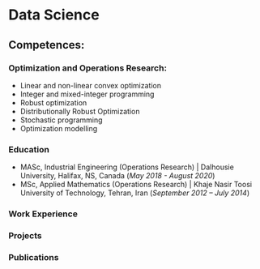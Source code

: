 # Data Science

## Competences: 
### Optimization and Operations Research:
- Linear and non-linear convex optimization
- Integer and mixed-integer programming
- Robust optimization
- Distributionally Robust Optimization
- Stochastic programming
- Optimization modelling

### Education
- MASc, Industrial Engineering (Operations Research) | Dalhousie University, Halifax, NS, Canada (_May 2018 - August 2020_)
- MSc, Applied Mathematics (Operations Research) | Khaje Nasir Toosi University of Technology, Tehran, Iran (_September 2012 – July 2014_)

### Work Experience

### Projects

### Publications
